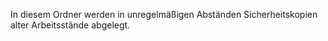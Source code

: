 In diesem Ordner werden in unregelmäßigen Abständen Sicherheitskopien alter Arbeitsstände abgelegt.
